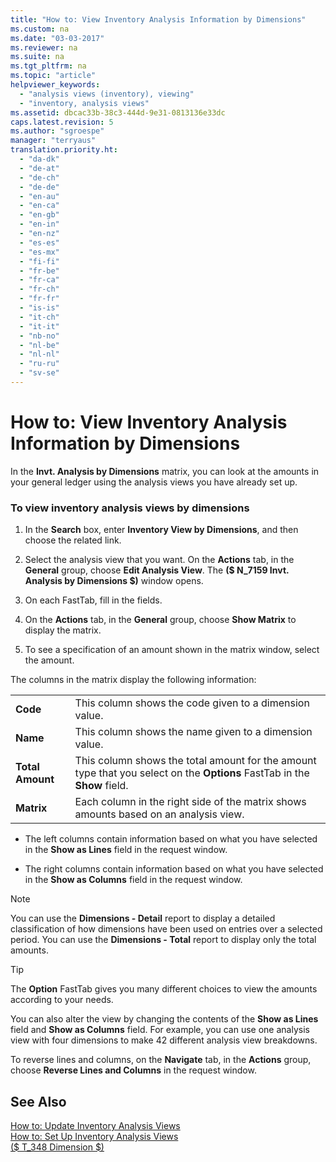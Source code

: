 ```yaml
---
title: "How to: View Inventory Analysis Information by Dimensions"
ms.custom: na
ms.date: "03-03-2017"
ms.reviewer: na
ms.suite: na
ms.tgt_pltfrm: na
ms.topic: "article"
helpviewer_keywords: 
  - "analysis views (inventory), viewing"
  - "inventory, analysis views"
ms.assetid: dbcac33b-38c3-444d-9e31-0813136e33dc
caps.latest.revision: 5
ms.author: "sgroespe"
manager: "terryaus"
translation.priority.ht: 
  - "da-dk"
  - "de-at"
  - "de-ch"
  - "de-de"
  - "en-au"
  - "en-ca"
  - "en-gb"
  - "en-in"
  - "en-nz"
  - "es-es"
  - "es-mx"
  - "fi-fi"
  - "fr-be"
  - "fr-ca"
  - "fr-ch"
  - "fr-fr"
  - "is-is"
  - "it-ch"
  - "it-it"
  - "nb-no"
  - "nl-be"
  - "nl-nl"
  - "ru-ru"
  - "sv-se"
---
```

# How to: View Inventory Analysis Information by Dimensions
In the **Invt. Analysis by Dimensions** matrix, you can look at the amounts in your general ledger using the analysis views you have already set up.  
  
### To view inventory analysis views by dimensions  
  
1.  In the **Search** box, enter **Inventory View by Dimensions**, and then choose the related link.  
  
2.  Select the analysis view that you want. On the **Actions** tab, in the **General** group, choose **Edit Analysis View**. The **\($ N\_7159 Invt. Analysis by Dimensions $\)** window opens.  
  
3.  On each FastTab, fill in the fields.  
  
4.  On the **Actions** tab, in the **General** group, choose **Show Matrix** to display the matrix.  
  
5.  To see a specification of an amount shown in the matrix window, select the amount.  
  
 The columns in the matrix display the following information:  
  
|||  
|-|-|  
|**Code**|This column shows the code given to a dimension value.|  
|**Name**|This column shows the name given to a dimension value.|  
|**Total Amount**|This column shows the total amount for the amount type that you select on the **Options** FastTab in the **Show** field.|  
|**Matrix**|Each column in the right side of the matrix shows amounts based on an analysis view.|  
  
-   The left columns contain information based on what you have selected in the **Show as Lines** field in the request window.  
  
-   The right columns contain information based on what you have selected in the **Show as Columns** field in the request window.  
  
> [!NOTE]  
>  You can use the **Dimensions \- Detail** report to display a detailed classification of how dimensions have been used on entries over a selected period. You can use the **Dimensions \- Total** report to display only the total amounts.  
  
> [!TIP]  
>  The **Option** FastTab gives you many different choices to view the amounts according to your needs.  
  
 You can also alter the view by changing the contents of the **Show as Lines** field and **Show as Columns** field. For example, you can use one analysis view with four dimensions to make 42 different analysis view breakdowns.  
  
 To reverse lines and columns, on the **Navigate** tab, in the **Actions** group, choose **Reverse Lines and Columns** in the request window.  
  
## See Also  
 [How to: Update Inventory Analysis Views](../BusinessIntelligence/how-to-update-inventory-analysis-views.md)   
 [How to: Set Up Inventory Analysis Views](../BusinessIntelligence/how-to-set-up-inventory-analysis-views.md)   
 [\($ T\_348 Dimension $\)](assetId:///09a43eac-15fc-4036-9913-fe2b74a18bf3)